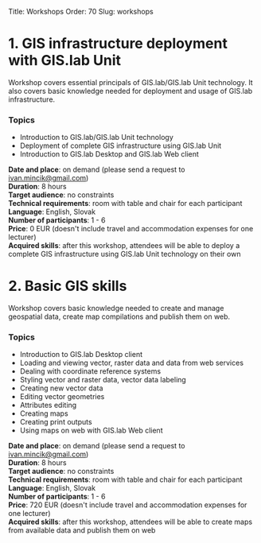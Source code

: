 Title: Workshops
Order: 70
Slug: workshops


# 1. GIS infrastructure deployment with GIS.lab Unit
Workshop covers essential principals of GIS.lab/GIS.lab Unit technology. It also covers basic knowledge needed for
deployment and usage of GIS.lab infrastructure.

### Topics
* Introduction to GIS.lab/GIS.lab Unit technology
* Deployment of complete GIS infrastructure using GIS.lab Unit
* Introduction to GIS.lab Desktop and GIS.lab Web client

__Date and place__: on demand (please send a request to ivan.mincik@gmail.com)  
__Duration__: 8 hours  
__Target audience__: no constraints  
__Technical requirements__: room with table and chair for each participant  
__Language__: English, Slovak  
__Number of participants__: 1 - 6  
__Price__: 0 EUR (doesn't include travel and accommodation expenses for one lecturer)  
__Acquired skills__: after this workshop, attendees will be able to deploy a complete GIS infrastructure using GIS.lab Unit technology on their own


# 2. Basic GIS skills
Workshop covers basic knowledge needed to create and manage geospatial data, create map compilations and publish them
on web.

### Topics
* Introduction to GIS.lab Desktop client
* Loading and viewing vector, raster data and data from web services
* Dealing with coordinate reference systems
* Styling vector and raster data, vector data labeling
* Creating new vector data
* Editing vector geometries
* Attributes editing
* Creating maps
* Creating print outputs
* Using maps on web with GIS.lab Web client

__Date and place__: on demand (please send a request to ivan.mincik@gmail.com)  
__Duration__: 8 hours  
__Target audience__: no constraints  
__Technical requirements__: room with table and chair for each participant  
__Language__: English, Slovak  
__Number of participants__: 1 - 6  
__Price__: 720 EUR (doesn't include travel and accommodation expenses for one lecturer)  
__Acquired skills__: after this workshop, attendees will be able to create maps from available data and publish them on web
